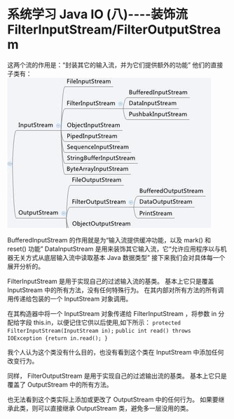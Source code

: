# 系统学习 Java IO (八)----装饰流 FilterInputStream/FilterOutputStream

这两个流的作用是：“封装其它的输入流，并为它们提供额外的功能”
他们的直接子类有：
![](../../../img/14923529-e6c38bce98900e17.jpg)

BufferedInputStream 的作用就是为“输入流提供缓冲功能，以及 mark() 和 reset() 功能”
DataInputStream 是用来装饰其它输入流，它“允许应用程序以与机器无关方式从底层输入流中读取基本 Java 数据类型”
接下来我们会对具体每一个展开分析的。

FilterInputStream 是用于实现自己的过滤输入流的基类。 基本上它只是覆盖 InputStream 中的所有方法，没有任何特殊行为。
在其内部对所有方法的所有调用传递给包装的一个 InputStream 对象调用。

在其构造器中将一个 InputStream 对象传递给 FilterInputStream ，将参数 in 分配给字段 this.in，以便记住它供以后使用,如下所示：
`protected FilterInputStream(InputStream in);`
`public int read() throws IOException {return in.read(); }`

我个人认为这个类没有什么目的，也没有看到这个类在 InputStream 中添加任何改变行为。

同样， FilterOutputStream 是用于实现自己的过滤输出流的基类。 基本上它只是覆盖了 OutputStream 中的所有方法。

也无法看到这个类实际上添加或更改了 OutputStream 中的任何行为。 如果要继承此类，则可以直接继承 OutputStream 类，避免多一层没用的类。
